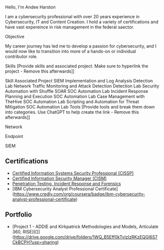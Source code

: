 Hello, I'm Andee Harston

I am a cybersecurity professional with over 20 years experience in Cybersecurity, IT and Content Creation.  I hold a variety of certifications and have vast expereince in risk management in the federal saector.

Objective

My career journey has led me to develop a passion for cybersecurity, and I would now like to transition into more of a hands-on or individual contributor role. 

Skills
[Provide skills and associated project. Make sure to hyperlink the project - Remove this afterwards]]

Skill	Associated Project
SIEM Implementation and Log Analysis	Detection Lab
Network Traffic Monitoring and Attack Detection	Detection Lab
Security Automation with Shuffle SOAR	SOC Automation Lab
Incident Response Planning and Execution	SOC Automation Lab
Case Management with TheHive	SOC Automation Lab
Scripting and Automation for Threat Mitigation	SOC Automation Lab
Tools
[Provide tools and break them down into categories. Use ChatGPT to help create the link - Remove this afterwards]]

Network
  
Endpoint
 
SIEM

  ## Certifications
- [Certified Information Systems Security Professional (CISSP)](https://www.credly.com/earner/earned/badge/2db1fe0c-934a-4d3f-bed9-5200865350d4)
- [Certified Information Security Manager (CISM)](https://www.credly.com/earner/earned/badge/4d90dafb-8c17-4838-a8d6-ad675ddd5a57)
- [Penetration Testing, Incident Response and Forensics](https://www.credly.com/earner/earned/badge/0c90ec7f-b656-46c2-b817-da90131db57f)
- [IBM Cybersecurity Analyst Professional Certificate] (https://www.credly.com/org/coursera/badge/ibm-cybersecurity-analyst-professional-certificate)
    
## Portfolio 
- [Project 1 - ADDIE and Kirkpatrick Methodologies and Models, Articulate 360, RISE]([]](https://drive.google.com/drive/folders/1WQ_B5Eff0kTvIzIzRKzEQGl6S7CkBCPH?usp=sharing)
